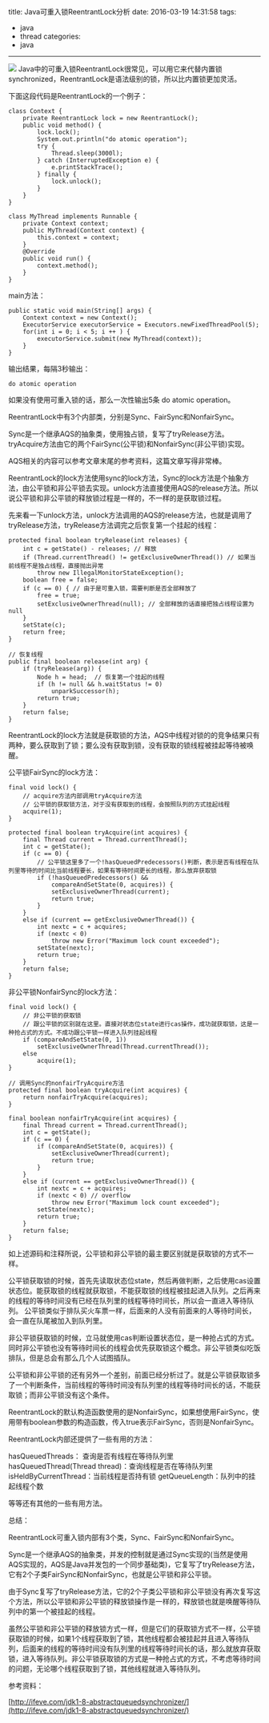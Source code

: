 title: Java可重入锁ReentrantLock分析
date: 2016-03-19 14:31:58
tags:
- java
- thread
categories:
- java

--------------

![](http://7x2wh6.com1.z0.glb.clouddn.com/ReentrantLock.png)
Java中的可重入锁ReentrantLock很常见，可以用它来代替内置锁synchronized，ReentrantLock是语法级别的锁，所以比内置锁更加灵活。

<!--more-->


下面这段代码是ReentrantLock的一个例子：


	class Context {
        private ReentrantLock lock = new ReentrantLock();
        public void method() {
            lock.lock();
            System.out.println("do atomic operation");
            try {
                Thread.sleep(3000l);
            } catch (InterruptedException e) {
                e.printStackTrace();
            } finally {
                lock.unlock();
            }
        }
    }

    class MyThread implements Runnable {
        private Context context;
        public MyThread(Context context) {
            this.context = context;
        }
        @Override
        public void run() {
            context.method();
        }
    }
    
main方法：

	public static void main(String[] args) {
        Context context = new Context();
        ExecutorService executorService = Executors.newFixedThreadPool(5);
        for(int i = 0; i < 5; i ++ ) {
            executorService.submit(new MyThread(context));
        }
    }
    
    
输出结果，每隔3秒输出：

	do atomic operation   
	
如果没有使用可重入锁的话，那么一次性输出5条 do atomic operation。

ReentrantLock中有3个内部类，分别是Sync、FairSync和NonfairSync。

Sync是一个继承AQS的抽象类，使用独占锁，复写了tryRelease方法。tryAcquire方法由它的两个FairSync(公平锁)和NonfairSync(非公平锁)实现。

AQS相关的内容可以参考文章末尾的参考资料，这篇文章写得非常棒。

ReentrantLock的lock方法使用sync的lock方法，Sync的lock方法是个抽象方法，由公平锁和非公平锁去实现。unlock方法直接使用AQS的release方法。所以说公平锁和非公平锁的释放锁过程是一样的，不一样的是获取锁过程。

先来看一下unlock方法，unlock方法调用的AQS的release方法，也就是调用了tryRelease方法，tryRelease方法调完之后恢复第一个挂起的线程：

	protected final boolean tryRelease(int releases) {
        int c = getState() - releases; // 释放
        if (Thread.currentThread() != getExclusiveOwnerThread()) // 如果当前线程不是独占线程，直接抛出异常
            throw new IllegalMonitorStateException();
        boolean free = false;
        if (c == 0) { // 由于是可重入锁，需要判断是否全部释放了
            free = true;
            setExclusiveOwnerThread(null); // 全部释放的话直接把独占线程设置为null
        }
        setState(c);
        return free;
    }
    
    // 恢复线程
    public final boolean release(int arg) {
        if (tryRelease(arg)) {
            Node h = head;  // 恢复第一个挂起的线程
            if (h != null && h.waitStatus != 0)
                unparkSuccessor(h);
            return true;
        }
        return false;
    }

ReentrantLock的lock方法就是获取锁的方法，AQS中线程对锁的的竞争结果只有两种，要么获取到了锁；要么没有获取到锁，没有获取的锁线程被挂起等待被唤醒。
    
公平锁FairSync的lock方法：

	final void lock() {
		// acquire方法内部调用tryAcquire方法
		// 公平锁的获取锁方法，对于没有获取到的线程，会按照队列的方式挂起线程
        acquire(1);
    }

	protected final boolean tryAcquire(int acquires) {
        final Thread current = Thread.currentThread();
        int c = getState();
        if (c == 0) {
        	// 公平锁这里多了一个!hasQueuedPredecessors()判断，表示是否有线程在队列里等待的时间比当前线程要长，如果有等待时间更长的线程，那么放弃获取锁
            if (!hasQueuedPredecessors() &&
                compareAndSetState(0, acquires)) {
                setExclusiveOwnerThread(current);
                return true;
            }
        }
        else if (current == getExclusiveOwnerThread()) {
            int nextc = c + acquires;
            if (nextc < 0)
                throw new Error("Maximum lock count exceeded");
            setState(nextc);
            return true;
        }
        return false;
    }

非公平锁NonfairSync的lock方法：

	final void lock() {
		// 非公平锁的获取锁
		// 跟公平锁的区别就在这里。直接对状态位state进行cas操作，成功就获取锁，这是一种抢占式的方式。不成功跟公平锁一样进入队列挂起线程
        if (compareAndSetState(0, 1))
            setExclusiveOwnerThread(Thread.currentThread());
        else
            acquire(1);
    }

	// 调用Sync的nonfairTryAcquire方法
	protected final boolean tryAcquire(int acquires) {
        return nonfairTryAcquire(acquires);
    }

	final boolean nonfairTryAcquire(int acquires) {
        final Thread current = Thread.currentThread();
        int c = getState();
        if (c == 0) {
            if (compareAndSetState(0, acquires)) {
                setExclusiveOwnerThread(current);
                return true;
            }
        }
        else if (current == getExclusiveOwnerThread()) {
            int nextc = c + acquires;
            if (nextc < 0) // overflow
                throw new Error("Maximum lock count exceeded");
            setState(nextc);
            return true;
        }
        return false;
    }
    

如上述源码和注释所说，公平锁和非公平锁的最主要区别就是获取锁的方式不一样。

公平锁获取锁的时候，首先先读取状态位state，然后再做判断，之后使用cas设置状态位。能获取锁的线程就获取锁，不能获取锁的线程被挂起进入队列。之后再来的线程的等待时间没有已经在队列里的线程等待时间长，所以会一直进入等待队列。 公平锁类似于排队买火车票一样，后面来的人没有前面来的人等待时间长，会一直在队尾被加入到队列里。

非公平锁获取锁的时候，立马就使用cas判断设置状态位，是一种抢占式的方式。同时非公平锁也没有等待时间长的线程会优先获取锁这个概念。非公平锁类似吃饭排队，但是总会有那么几个人试图插队。

公平锁和非公平锁的还有另外一个差别，前面已经分析过了。就是公平锁获取锁多了一个判断条件，当前线程的等待时间没有队列里的线程等待时间长的话，不能获取锁；而非公平锁没有这个条件。


ReentrantLock的默认构造函数使用的是NonfairSync，如果想使用FairSync，使用带有boolean参数的构造函数，传入true表示FairSync，否则是NonfairSync。


ReentrantLock内部还提供了一些有用的方法：

hasQueuedThreads： 查询是否有线程在等待队列里
hasQueuedThread(Thread thread)：查询线程是否在等待队列里
isHeldByCurrentThread：当前线程是否持有锁
getQueueLength：队列中的挂起线程个数

等等还有其他的一些有用方法。

总结：

ReentrantLock可重入锁内部有3个类，Sync、FairSync和NonfairSync。

Sync是一个继承AQS的抽象类，并发的控制就是通过Sync实现的(当然是使用AQS实现的，AQS是Java并发包的一个同步基础类)，它复写了tryRelease方法，它有2个子类FairSync和NonfairSync，也就是公平锁和非公平锁。

由于Sync复写了tryRelease方法，它的2个子类公平锁和非公平锁没有再次复写这个方法，所以公平锁和非公平锁的释放锁操作是一样的，释放锁也就是唤醒等待队列中的第一个被挂起的线程。

虽然公平锁和非公平锁的释放锁方式一样，但是它们的获取锁方式不一样，公平锁获取锁的时候，如果1个线程获取到了锁，其他线程都会被挂起并且进入等待队列，后面来的线程的等待时间没有队列里的线程等待时间长的话，那么就放弃获取锁，进入等待队列。非公平锁获取锁的方式是一种抢占式的方式，不考虑等待时间的问题，无论哪个线程获取到了锁，其他线程就进入等待队列。


参考资料：

[http://ifeve.com/jdk1-8-abstractqueuedsynchronizer/](http://ifeve.com/jdk1-8-abstractqueuedsynchronizer/)

